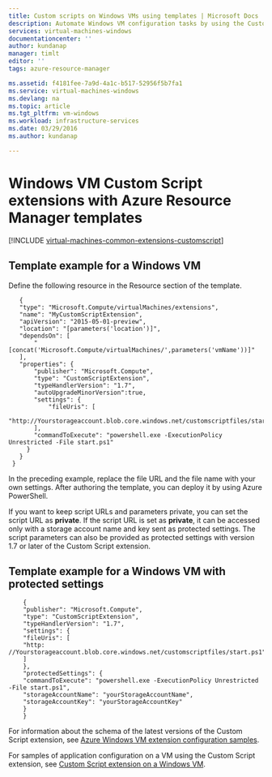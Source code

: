 ```yaml
---
title: Custom scripts on Windows VMs using templates | Microsoft Docs
description: Automate Windows VM configuration tasks by using the Custom Script extension with Resource Manager templates
services: virtual-machines-windows
documentationcenter: ''
author: kundanap
manager: timlt
editor: ''
tags: azure-resource-manager

ms.assetid: f4181fee-7a9d-4a1c-b517-52956f5b7fa1
ms.service: virtual-machines-windows
ms.devlang: na
ms.topic: article
ms.tgt_pltfrm: vm-windows
ms.workload: infrastructure-services
ms.date: 03/29/2016
ms.author: kundanap

---
```

# Windows VM Custom Script extensions with Azure Resource Manager templates
[!INCLUDE [virtual-machines-common-extensions-customscript](../../includes/virtual-machines-common-extensions-customscript.md)]

## Template example for a Windows VM
Define the following resource in the Resource section of the template.

       {
       "type": "Microsoft.Compute/virtualMachines/extensions",
       "name": "MyCustomScriptExtension",
       "apiVersion": "2015-05-01-preview",
       "location": "[parameters('location')]",
       "dependsOn": [
           "[concat('Microsoft.Compute/virtualMachines/',parameters('vmName'))]"
       ],
       "properties": {
           "publisher": "Microsoft.Compute",
           "type": "CustomScriptExtension",
           "typeHandlerVersion": "1.7",
           "autoUpgradeMinorVersion":true,
           "settings": {
               "fileUris": [
               "http://Yourstorageaccount.blob.core.windows.net/customscriptfiles/start.ps1"
           ],
           "commandToExecute": "powershell.exe -ExecutionPolicy Unrestricted -File start.ps1"
         }
       }
     }

In the preceding example, replace the file URL and the file name with your own settings.
After authoring the template, you can deploy it by using Azure PowerShell.

If you want to keep script URLs and parameters private, you can set the script URL as **private**. If the script URL is set as **private**, it can be accessed only with a storage account name and key sent as protected settings. The script parameters can also be provided as protected settings with version 1.7 or later of the Custom Script extension.

## Template example for a Windows VM with protected settings
        {
        "publisher": "Microsoft.Compute",
        "type": "CustomScriptExtension",
        "typeHandlerVersion": "1.7",
        "settings": {
        "fileUris": [
        "http: //Yourstorageaccount.blob.core.windows.net/customscriptfiles/start.ps1"
        ]
        },
        "protectedSettings": {
        "commandToExecute": "powershell.exe -ExecutionPolicy Unrestricted -File start.ps1",
        "storageAccountName": "yourStorageAccountName",
        "storageAccountKey": "yourStorageAccountKey"
        }
        }
For information about the schema of the latest versions of the Custom Script extension, see [Azure Windows VM extension configuration samples](virtual-machines-windows-extensions-configuration-samples.md?toc=%2fazure%2fvirtual-machines%2fwindows%2ftoc.json).

For samples of application configuration on a VM using the Custom Script extension, see [Custom Script extension on a Windows VM](https://github.com/Azure/azure-quickstart-templates/blob/b1908e74259da56a92800cace97350af1f1fc32b/201-list-storage-keys-windows-vm/azuredeploy.json/).

